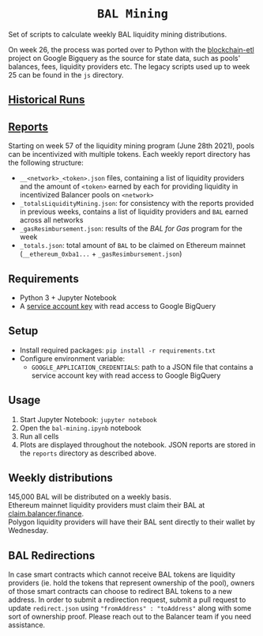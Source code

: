 <h1 align=center><code>BAL Mining</code></h1>

Set of scripts to calculate weekly BAL liquidity mining distributions. 

On week 26, the process was ported over to Python with the [blockchain-etl](https://github.com/blockchain-etl/) project on Google Bigquery as the  source for state data, such as pools' balances, fees, liquidity providers etc. The legacy scripts used up to week 25 can be found in the `js` directory.

## [Historical Runs](https://github.com/balancer-labs/bal-mining-scripts/blob/aca467d/README.md#historical-runs)

## [Reports](https://github.com/balancer-labs/bal-mining-scripts/tree/master/reports)
Starting on week 57 of the liquidity mining program (June 28th 2021), pools can be incentivized with multiple tokens. Each weekly report directory has the following structure:  
* `__<network>_<token>.json` files, containing a list of liquidity providers and the amount of `<token>` earned by each for providing liquidity in incentivized Balancer pools on `<network>`
* `_totalsLiquidityMining.json`: for consistency with the reports provided in previous weeks, contains a list of liquidity providers and `BAL` earned across all networks
* `_gasResimbursement.json`: results of the _BAL for Gas_ program for the week
* `_totals.json`: total amount of `BAL` to be claimed on Ethereum mainnet (`__ethereum_0xba1...` + `_gasResimbursement.json`)

## Requirements
* Python 3 + Jupyter Notebook
* A [service account key](https://cloud.google.com/iam/docs/creating-managing-service-account-keys#iam-service-account-keys-create-console) with read access to Google BigQuery

## Setup
* Install required packages: `pip install -r requirements.txt`
* Configure environment variable:
  * `GOOGLE_APPLICATION_CREDENTIALS`: path to a JSON file that contains a service account key with read access to Google BigQuery

## Usage
1. Start Jupyter Notebook: `jupyter notebook`  
1. Open the `bal-mining.ipynb` notebook   
1. Run all cells
2. Plots are displayed throughout the notebook. JSON reports are stored in the `reports` directory as described above.

## Weekly distributions

145,000 BAL will be distributed on a weekly basis.  
Ethereum mainnet liquidity providers must claim their BAL at [claim.balancer.finance](https://claim.balancer.finance/).  
Polygon liquidity providers will have their BAL sent directly to their wallet by Wednesday.

## BAL Redirections

In case smart contracts which cannot receive BAL tokens are liquidity providers (ie. hold the tokens that represent ownership of the pool), owners of those smart contracts can choose to redirect BAL tokens to a new address. In order to submit a redirection request, submit a pull request to update `redirect.json` using `"fromAddress" : "toAddress"` along with some sort of ownership proof. Please reach out to the Balancer team if you need assistance.